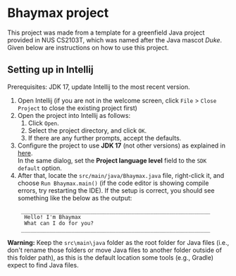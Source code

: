 # Bhaymax project

This project was made from a template for a greenfield Java project provided in NUS CS2103T, which was named after the Java mascot _Duke_. 
Given below are instructions on how to use this project.

## Setting up in Intellij

Prerequisites: JDK 17, update Intellij to the most recent version.

1. Open Intellij (if you are not in the welcome screen, click `File` > `Close Project` to close the existing project first)
1. Open the project into Intellij as follows:
   1. Click `Open`.
   1. Select the project directory, and click `OK`.
   1. If there are any further prompts, accept the defaults.
1. Configure the project to use **JDK 17** (not other versions) as explained in [here](https://www.jetbrains.com/help/idea/sdk.html#set-up-jdk).<br>
   In the same dialog, set the **Project language level** field to the `SDK default` option.
1. After that, locate the `src/main/java/Bhaymax.java` file, right-click it, and choose `Run Bhaymax.main()` (if the 
   code 
   editor is showing compile errors, try restarting the IDE). If the setup is correct, you should see something like the below as the output:
   ```
    ____________________________________________________________
     Hello! I'm Bhaymax
     What can I do for you?
    ____________________________________________________________
   ```

**Warning:** Keep the `src\main\java` folder as the root folder for Java files (i.e., don't rename those folders or move Java files to another folder outside of this folder path), as this is the default location some tools (e.g., Gradle) expect to find Java files.
